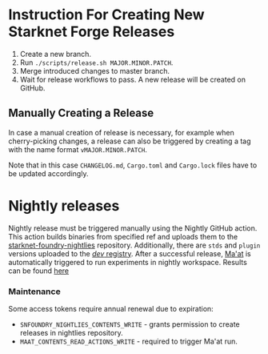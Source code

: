 # Instruction For Creating New Starknet Forge Releases

1. Create a new branch.
2. Run `./scripts/release.sh MAJOR.MINOR.PATCH`.
3. Merge introduced changes to master branch.
4. Wait for release workflows to pass. A new release will be created on GitHub.

## Manually Creating a Release

In case a manual creation of release is necessary, for example when
cherry-picking changes, a release can also be triggered by creating a tag
with the name format `vMAJOR.MINOR.PATCH`.

Note that in this case `CHANGELOG.md`, `Cargo.toml` and `Cargo.lock` files
have to be updated accordingly.

# Nightly releases

Nightly release must be triggered manually using the Nightly GitHub action.
This action builds binaries from specified ref and uploads them to the [starknet-foundry-nightlies](https://github.com/foundry-rs/starknet-foundry-nightlies) repository.
Additionally, there are `stds` and `plugin` versions uploaded to the [_dev_ registry](https://scarbs.dev/).
After a successful release, [Ma'at](https://github.com/software-mansion/maat) is automatically triggered to run experiments in nightly workspace. Results can be found [here](https://docs.swmansion.com/maat/)

### Maintenance

Some access tokens require annual renewal due to expiration:
- `SNFOUNDRY_NIGHTLIES_CONTENTS_WRITE` - grants permission to create releases in nightlies repository.
- `MAAT_CONTENTS_READ_ACTIONS_WRITE` - required to trigger Ma'at run.
